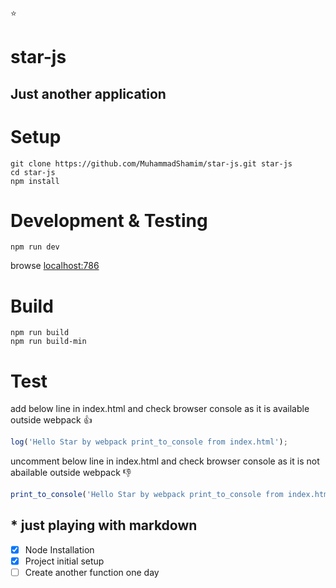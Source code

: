:star:
# star-js
## Just another application

# Setup
```shell
git clone https://github.com/MuhammadShamim/star-js.git star-js
cd star-js
npm install
```

# Development & Testing
```shell
npm run dev
```
browse [localhost:786](http://localhost:786/)

# Build
```shell
npm run build
npm run build-min
```

# Test
add below line in index.html and check browser console as it is available outside webpack :thumbsup:
```javascript
log('Hello Star by webpack print_to_console from index.html');
```


uncomment below line in index.html and check browser console as it is not abailable outside webpack :-1:
```javascript
print_to_console('Hello Star by webpack print_to_console from index.html');
```
## * just playing with markdown
- [x] Node Installation
- [x] Project initial setup
- [ ] Create another function one day